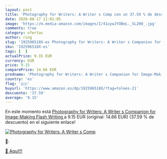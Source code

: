 ```yaml
---
layout: post
title: 'Photography for Writers: A Writer s Comp con un 37.59 % de descuento'
date: 2020-08-17 11:01:05
image: 'https://m.media-amazon.com/images/I/41uywJYOBeL._SL200_.jpg'
comments: true
category: ofertas
author: ring
slug: '192596518X-es Photography for Writers: A Writer s Companion for Image-...'
sku: '192596518X-es'
tags: [  ]
actualPrice: 9.15 EUR
currency: EUR
price: 9.15
comparePrice: 14.66 EUR
prodname: 'Photography for Writers: A Writer s Companion for Image-Making  Flash Writing '
country: 'es'
flag: '🇪🇸'
buyurl: 'https://www.amazon.es/dp/192596518X/?tag=tolees-21'
descuento: '37.59'
average: '9.15'
---
```


En este momento está [Photography for Writers: A Writer s Companion for Image-Making  Flash Writing ](https://www.amazon.es/dp/192596518X/?tag=tolees-21) a 9.15 EUR (original: 14.66 EUR) (37.59 %  de descuento) en el siguiente enlace!

[![Photography for Writers: A Writer s Comp](https://m.media-amazon.com/images/I/41uywJYOBeL._SL200_.jpg)](https://www.amazon.es/dp/192596518X/?tag=tolees-21)

🔎:


[🛒 Aquí!!!](https://www.amazon.es/dp/192596518X/?tag=tolees-21)
